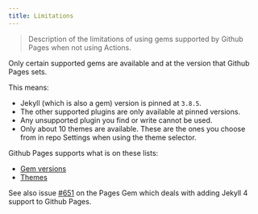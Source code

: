 ```yaml
---
title: Limitations
---
```


> Description of the limitations of using gems supported by Github Pages when not using Actions.


Only certain supported gems are available and at the version that Github Pages sets.

This means:

- Jekyll (which is also a gem) version is pinned at `3.8.5`.
- The other supported plugins are only available at pinned versions.
- Any unsupported plugin you find or write cannot be used.
- Only about 10 themes are available. These are the ones you choose from in repo Settings when using the theme selector.


Github Pages supports what is on these lists:

- [Gem versions](https://pages.github.com/versions/)
- [Themes](https://pages.github.com/themes/)


See also issue [#651](https://github.com/github/pages-gem/issues/651) on the Pages Gem which deals with adding Jekyll 4 support to Github Pages.
